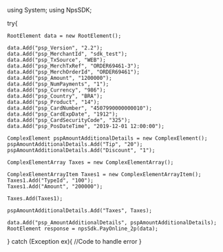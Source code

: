 using System;
using NpsSDK;

try{

    RootElement data = new RootElement();

    data.Add("psp_Version", "2.2");
    data.Add("psp_MerchantId", "sdk_test");
    data.Add("psp_TxSource", "WEB");
    data.Add("psp_MerchTxRef", "ORDER69461-3");
    data.Add("psp_MerchOrderId", "ORDER69461");
    data.Add("psp_Amount", "1200000");
    data.Add("psp_NumPayments", "1");
    data.Add("psp_Currency", "986");
    data.Add("psp_Country", "BRA");
    data.Add("psp_Product", "14");
    data.Add("psp_CardNumber", "4507990000000010");
    data.Add("psp_CardExpDate", "1912");
    data.Add("psp_CardSecurityCode", "325");
    data.Add("psp_PosDateTime", "2019-12-01 12:00:00");

    ComplexElement pspAmountAdditionalDetails = new ComplexElement();
    pspAmountAdditionalDetails.Add("Tip", "20");
    pspAmountAdditionalDetails.Add("Discount", "1");

    ComplexElementArray Taxes = new ComplexElementArray();

    ComplexElementArrayItem Taxes1 = new ComplexElementArrayItem();
    Taxes1.Add("TypeId", "100");
    Taxes1.Add("Amount", "200000");

    Taxes.Add(Taxes1);

    pspAmountAdditionalDetails.Add("Taxes", Taxes);

    data.Add("psp_AmountAdditionalDetails", pspAmountAdditionalDetails);
    RootElement response = npsSdk.PayOnline_2p(data);

}
catch (Exception ex){
    //Code to handle error
}


